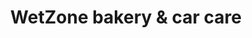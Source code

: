 ---
title: "WetZone bakery & car care"
url: /s-h-mount-chootuveli/wetzone-bakery-und-car-care/
shop: Bäckerei
---